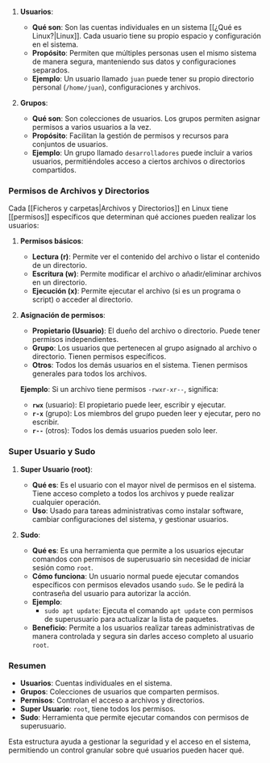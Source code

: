 1. **Usuarios**:
    
    - **Qué son**: Son las cuentas individuales en un sistema [[¿Qué es Linux?|Linux]]. Cada usuario tiene su propio espacio y configuración en el sistema.
    - **Propósito**: Permiten que múltiples personas usen el mismo sistema de manera segura, manteniendo sus datos y configuraciones separados.
    - **Ejemplo**: Un usuario llamado `juan` puede tener su propio directorio personal (`/home/juan`), configuraciones y archivos.
2. **Grupos**:
    
    - **Qué son**: Son colecciones de usuarios. Los grupos permiten asignar permisos a varios usuarios a la vez.
    - **Propósito**: Facilitan la gestión de permisos y recursos para conjuntos de usuarios.
    - **Ejemplo**: Un grupo llamado `desarrolladores` puede incluir a varios usuarios, permitiéndoles acceso a ciertos archivos o directorios compartidos.

### **Permisos de Archivos y Directorios**

Cada [[Ficheros y carpetas|Archivos y Directorios]] en Linux tiene [[permisos]] específicos que determinan qué acciones pueden realizar los usuarios:

1. **Permisos básicos**:
    
    - **Lectura (r)**: Permite ver el contenido del archivo o listar el contenido de un directorio.
    - **Escritura (w)**: Permite modificar el archivo o añadir/eliminar archivos en un directorio.
    - **Ejecución (x)**: Permite ejecutar el archivo (si es un programa o script) o acceder al directorio.
2. **Asignación de permisos**:
    
    - **Propietario (Usuario)**: El dueño del archivo o directorio. Puede tener permisos independientes.
    - **Grupo**: Los usuarios que pertenecen al grupo asignado al archivo o directorio. Tienen permisos específicos.
    - **Otros**: Todos los demás usuarios en el sistema. Tienen permisos generales para todos los archivos.
    
    **Ejemplo**: Si un archivo tiene permisos `-rwxr-xr--`, significa:
    
    - **`rwx`** (usuario): El propietario puede leer, escribir y ejecutar.
    - **`r-x`** (grupo): Los miembros del grupo pueden leer y ejecutar, pero no escribir.
    - **`r--`** (otros): Todos los demás usuarios pueden solo leer.

### **Super Usuario y Sudo**

1. **Super Usuario (root)**:
    
    - **Qué es**: Es el usuario con el mayor nivel de permisos en el sistema. Tiene acceso completo a todos los archivos y puede realizar cualquier operación.
    - **Uso**: Usado para tareas administrativas como instalar software, cambiar configuraciones del sistema, y gestionar usuarios.
2. **Sudo**:
    
    - **Qué es**: Es una herramienta que permite a los usuarios ejecutar comandos con permisos de superusuario sin necesidad de iniciar sesión como `root`.
    - **Cómo funciona**: Un usuario normal puede ejecutar comandos específicos con permisos elevados usando `sudo`. Se le pedirá la contraseña del usuario para autorizar la acción.
    - **Ejemplo**:
        - `sudo apt update`: Ejecuta el comando `apt update` con permisos de superusuario para actualizar la lista de paquetes.
    - **Beneficio**: Permite a los usuarios realizar tareas administrativas de manera controlada y segura sin darles acceso completo al usuario `root`.

### Resumen

- **Usuarios**: Cuentas individuales en el sistema.
- **Grupos**: Colecciones de usuarios que comparten permisos.
- **Permisos**: Controlan el acceso a archivos y directorios.
- **Super Usuario**: `root`, tiene todos los permisos.
- **Sudo**: Herramienta que permite ejecutar comandos con permisos de superusuario.

Esta estructura ayuda a gestionar la seguridad y el acceso en el sistema, permitiendo un control granular sobre qué usuarios pueden hacer qué.
